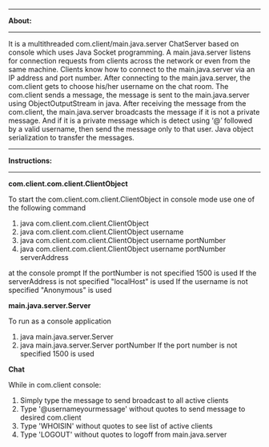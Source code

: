 **********
**About:**
**********

It is a multithreaded com.client/main.java.server ChatServer based on console which uses Java Socket programming. A main.java.server listens for connection requests from clients across the network or even from the same machine. Clients know how to connect to the main.java.server via an IP address and port number. After connecting to the main.java.server, the com.client gets to choose his/her username on the chat room. The com.client sends a message, the message is sent to the main.java.server using ObjectOutputStream in java. After receiving the message from the com.client, the main.java.server broadcasts the message if it is not a private message. And if it is a private message which is detect using ‘@’ followed by a valid username, then send the message only to that user. Java object serialization to transfer the messages.

*****************
**Instructions:**
*****************

**com.client.com.client.ClientObject**

To start the com.client.com.client.ClientObject in console mode use one of the following command
 1. java com.client.com.client.ClientObject
 2. java com.client.com.client.ClientObject username
 3. java com.client.com.client.ClientObject username portNumber
 4. java com.client.com.client.ClientObject username portNumber serverAddress

at the console prompt
If the portNumber is not specified 1500 is used
If the serverAddress is not specified "localHost" is used
If the username is not specified "Anonymous" is used

**main.java.server.Server**

To run as a console application
 1. java main.java.server.Server
 2. java main.java.server.Server portNumber
If the port number is not specified 1500 is used

**Chat**

While in com.client console:
1. Simply type the message to send broadcast to all active clients
2. Type '@username<space>yourmessage' without quotes to send message to desired com.client
3. Type 'WHOISIN' without quotes to see list of active clients
4. Type 'LOGOUT' without quotes to logoff from main.java.server
